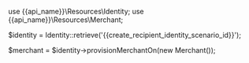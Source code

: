 use {{api_name}}\Resources\Identity;
use {{api_name}}\Resources\Merchant;

$identity = Identity::retrieve('{{create_recipient_identity_scenario_id}}');

$merchant = $identity->provisionMerchantOn(new Merchant());
